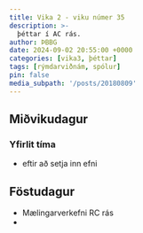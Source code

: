 ```yaml
---
title: Vika 2 - viku númer 35
description: >-
  þéttar í AC rás.
author: ÞBBG
date: 2024-09-02 20:55:00 +0000
categories: [vika3, þéttar]
tags: [rýmdarviðnám, spólur]
pin: false
media_subpath: '/posts/20180809'
---
```


## Miðvikudagur

### Yfirlit tíma

- eftir að setja inn efni

## Föstudagur

- Mælingarverkefni RC rás
- 